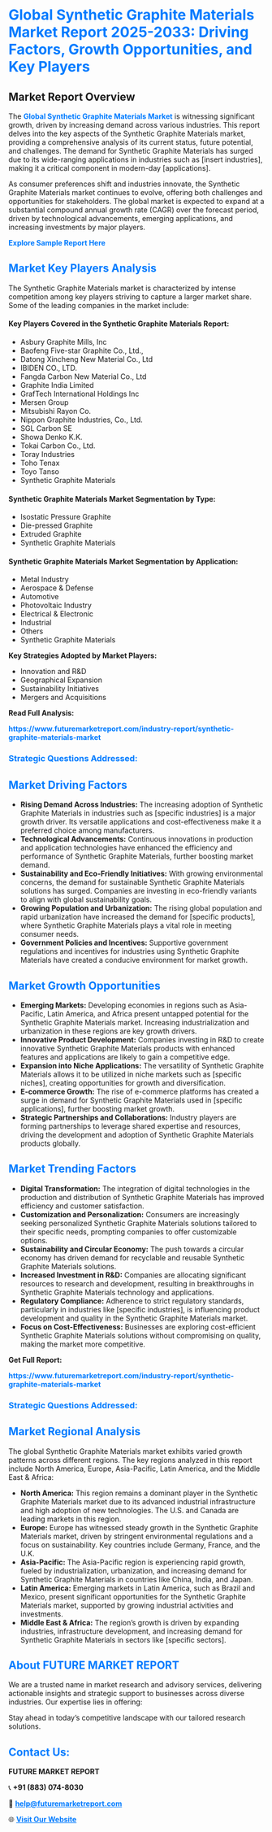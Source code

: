 <h1 style="color: #007BFF;">Global Synthetic Graphite Materials Market Report 2025-2033: Driving Factors, Growth Opportunities, and Key Players</h1>

<section id="overview">
<h2>Market Report Overview</h2>
<p>The <a href="https://www.futuremarketreport.com/industry-report/synthetic-graphite-materials-market" style="color: #007BFF; text-decoration: none;"><strong>Global Synthetic Graphite Materials Market</strong></a> is witnessing significant growth, driven by increasing demand across various industries. This report delves into the key aspects of the Synthetic Graphite Materials market, providing a comprehensive analysis of its current status, future potential, and challenges. The demand for Synthetic Graphite Materials has surged due to its wide-ranging applications in industries such as [insert industries], making it a critical component in modern-day [applications].</p>
<p>As consumer preferences shift and industries innovate, the Synthetic Graphite Materials market continues to evolve, offering both challenges and opportunities for stakeholders. The global market is expected to expand at a substantial compound annual growth rate (CAGR) over the forecast period, driven by technological advancements, emerging applications, and increasing investments by major players.</p>
</section>

<section id="overview">
<p><a href="https://www.futuremarketreport.com/request-sample/reportId=99779" style="color: #007BFF; text-decoration: none;"><strong>Explore Sample Report Here</strong></a></p>
</section>

<section id="key-players">
<h2 style="color: #007BFF;">Market Key Players Analysis</h2>
<p>The Synthetic Graphite Materials market is characterized by intense competition among key players striving to capture a larger market share. Some of the leading companies in the market include:</p>
<h4>Key Players Covered in the Synthetic Graphite Materials Report:</h4>
<ul><li>Asbury Graphite Mills, Inc</li><li>Baofeng Five-star Graphite Co., Ltd.,</li><li>Datong Xincheng New Material Co., Ltd</li><li>IBIDEN CO., LTD.</li><li>Fangda Carbon New Material Co., Ltd</li><li>Graphite India Limited</li><li>GrafTech International Holdings Inc</li><li>Mersen Group</li><li>Mitsubishi Rayon Co.</li><li>Nippon Graphite Industries, Co., Ltd.</li><li>SGL Carbon SE</li><li>Showa Denko K.K.</li><li>Tokai Carbon Co., Ltd.</li><li>Toray Industries</li><li>Toho Tenax</li><li>Toyo Tanso</li><li>Synthetic Graphite Materials</li></ul>
<h4>Synthetic Graphite Materials Market Segmentation by Type:</h4>
<ul><li>Isostatic Pressure Graphite</li><li>Die-pressed Graphite</li><li>Extruded Graphite</li><li>Synthetic Graphite Materials</li></ul>

<h4>Synthetic Graphite Materials Market Segmentation by Application:</h4>
<ul><li>Metal Industry</li><li>Aerospace &amp; Defense</li><li>Automotive</li><li>Photovoltaic Industry</li><li>Electrical &amp; Electronic</li><li>Industrial</li><li>Others</li><li>Synthetic Graphite Materials</li></ul>
<p><strong>Key Strategies Adopted by Market Players:</strong></p>
<ul>
<li>Innovation and R&D</li>
<li>Geographical Expansion</li>
<li>Sustainability Initiatives</li>
<li>Mergers and Acquisitions</li>
</ul>
</section>

<section>
<p><strong>Read Full Analysis: </strong></p><a href="https://www.futuremarketreport.com/industry-report/synthetic-graphite-materials-market" style="color: #007BFF; text-decoration: none;"><strong>https://www.futuremarketreport.com/industry-report/synthetic-graphite-materials-market</strong></a>
<h3 style="color: #007BFF;">Strategic Questions Addressed:</h3>
</section>

<section id="driving-factors">
<h2 style="color: #007BFF;">Market Driving Factors</h2>
<ul>
<li><strong>Rising Demand Across Industries:</strong> The increasing adoption of Synthetic Graphite Materials in industries such as [specific industries] is a major growth driver. Its versatile applications and cost-effectiveness make it a preferred choice among manufacturers.</li>
<li><strong>Technological Advancements:</strong> Continuous innovations in production and application technologies have enhanced the efficiency and performance of Synthetic Graphite Materials, further boosting market demand.</li>
<li><strong>Sustainability and Eco-Friendly Initiatives:</strong> With growing environmental concerns, the demand for sustainable Synthetic Graphite Materials solutions has surged. Companies are investing in eco-friendly variants to align with global sustainability goals.</li>
<li><strong>Growing Population and Urbanization:</strong> The rising global population and rapid urbanization have increased the demand for [specific products], where Synthetic Graphite Materials plays a vital role in meeting consumer needs.</li>
<li><strong>Government Policies and Incentives:</strong> Supportive government regulations and incentives for industries using Synthetic Graphite Materials have created a conducive environment for market growth.</li>
</ul>
</section>

<section id="growth-opportunities">
<h2 style="color: #007BFF;">Market Growth Opportunities</h2>
<ul>
<li><strong>Emerging Markets:</strong> Developing economies in regions such as Asia-Pacific, Latin America, and Africa present untapped potential for the Synthetic Graphite Materials market. Increasing industrialization and urbanization in these regions are key growth drivers.</li>
<li><strong>Innovative Product Development:</strong> Companies investing in R&D to create innovative Synthetic Graphite Materials products with enhanced features and applications are likely to gain a competitive edge.</li>
<li><strong>Expansion into Niche Applications:</strong> The versatility of Synthetic Graphite Materials allows it to be utilized in niche markets such as [specific niches], creating opportunities for growth and diversification.</li>
<li><strong>E-commerce Growth:</strong> The rise of e-commerce platforms has created a surge in demand for Synthetic Graphite Materials used in [specific applications], further boosting market growth.</li>
<li><strong>Strategic Partnerships and Collaborations:</strong> Industry players are forming partnerships to leverage shared expertise and resources, driving the development and adoption of Synthetic Graphite Materials products globally.</li>
</ul>
</section>

<section id="trending-factors">
<h2 style="color: #007BFF;">Market Trending Factors</h2>
<ul>
<li><strong>Digital Transformation:</strong> The integration of digital technologies in the production and distribution of Synthetic Graphite Materials has improved efficiency and customer satisfaction.</li>
<li><strong>Customization and Personalization:</strong> Consumers are increasingly seeking personalized Synthetic Graphite Materials solutions tailored to their specific needs, prompting companies to offer customizable options.</li>
<li><strong>Sustainability and Circular Economy:</strong> The push towards a circular economy has driven demand for recyclable and reusable Synthetic Graphite Materials solutions.</li>
<li><strong>Increased Investment in R&D:</strong> Companies are allocating significant resources to research and development, resulting in breakthroughs in Synthetic Graphite Materials technology and applications.</li>
<li><strong>Regulatory Compliance:</strong> Adherence to strict regulatory standards, particularly in industries like [specific industries], is influencing product development and quality in the Synthetic Graphite Materials market.</li>
<li><strong>Focus on Cost-Effectiveness:</strong> Businesses are exploring cost-efficient Synthetic Graphite Materials solutions without compromising on quality, making the market more competitive.</li>
</ul>
</section>

<section>
<p><strong>Get Full Report: </strong></p><a href="https://www.futuremarketreport.com/industry-report/synthetic-graphite-materials-market" style="color: #007BFF; text-decoration: none;"><strong>https://www.futuremarketreport.com/industry-report/synthetic-graphite-materials-market</strong></a>
<h3 style="color: #007BFF;">Strategic Questions Addressed:</h3>
</section>


<section id="regional-analysis">
<h2 style="color: #007BFF;">Market Regional Analysis</h2>
<p>The global Synthetic Graphite Materials market exhibits varied growth patterns across different regions. The key regions analyzed in this report include North America, Europe, Asia-Pacific, Latin America, and the Middle East & Africa:</p>
<ul>
<li><strong>North America:</strong> This region remains a dominant player in the Synthetic Graphite Materials market due to its advanced industrial infrastructure and high adoption of new technologies. The U.S. and Canada are leading markets in this region.</li>
<li><strong>Europe:</strong> Europe has witnessed steady growth in the Synthetic Graphite Materials market, driven by stringent environmental regulations and a focus on sustainability. Key countries include Germany, France, and the U.K.</li>
<li><strong>Asia-Pacific:</strong> The Asia-Pacific region is experiencing rapid growth, fueled by industrialization, urbanization, and increasing demand for Synthetic Graphite Materials in countries like China, India, and Japan.</li>
<li><strong>Latin America:</strong> Emerging markets in Latin America, such as Brazil and Mexico, present significant opportunities for the Synthetic Graphite Materials market, supported by growing industrial activities and investments.</li>
<li><strong>Middle East & Africa:</strong> The region’s growth is driven by expanding industries, infrastructure development, and increasing demand for Synthetic Graphite Materials in sectors like [specific sectors].</li>
</ul>
</section>

<footer>
<h2 style="color: #007BFF;">About FUTURE MARKET REPORT</h2>
<p>We are a trusted name in market research and advisory services, delivering actionable insights and strategic support to businesses across diverse industries. Our expertise lies in offering:</p>

<p>Stay ahead in today’s competitive landscape with our tailored research solutions.</p>

<h2 style="color: #007BFF;">Contact Us:</h2>
<p><strong>FUTURE MARKET REPORT</strong></p>
<p>📞 <strong>+91 (883) 074-8030</strong></p>
<p>📧 <strong><a href="mailto:help@futuremarketreport.com" style="color: #007BFF;">help@futuremarketreport.com</a></strong></p>
<p>🌐 <strong><a href="https://www.futuremarketreport.com/" style="color: #007BFF;">Visit Our Website</a></strong></p>
</footer>